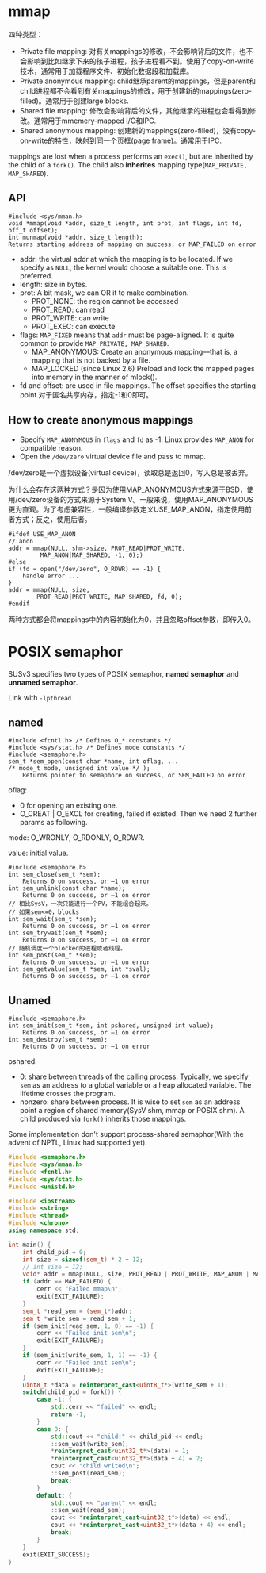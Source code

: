 # mmap

四种类型：
* Private file mapping: 对有关mappings的修改，不会影响背后的文件，也不会影响到比如继承下来的孩子进程，孩子进程看不到。使用了copy-on-write技术，通常用于加载程序文件、初始化数据段和加载库。
* Private anonymous mapping: child继承parent的mappings，但是parent和child进程都不会看到有关mappings的修改，用于创建新的mappings(zero-filled)。通常用于创建large blocks.
* Shared file mapping: 修改会影响背后的文件，其他继承的进程也会看得到修改。通常用于mmemery-mapped I/O和IPC.
* Shared anonymous mapping: 创建新的mappings(zero-filled)，没有copy-on-write的特性，映射到同一个页框(page frame)。通常用于IPC.

mappings are lost when a process performs an `exec()`, but are inherited by the child of a `fork()`. The child also **inherites** mapping type(`MAP_PRIVATE, MAP_SHARED`).

## API

```
#include <sys/mman.h>
void *mmap(void *addr, size_t length, int prot, int flags, int fd, off_t offset);
int munmap(void *addr, size_t length);
Returns starting address of mapping on success, or MAP_FAILED on error
```

* addr: the virtual addr at which the mapping is to be located. If we specify as `NULL`, the kernel would choose a suitable one. This is preferred.
* length: size in bytes.
* prot: A bit mask, we can OR it to make combination.
    * PROT_NONE: the region cannot be accessed
    * PROT_READ: can read
    * PROT_WRITE: can write
    * PROT_EXEC: can execute
* flags: `MAP_FIXED` means that `addr` must be page-aligned. It is quite common to provide `MAP_PRIVATE, MAP_SHARED`.
    * MAP_ANONYMOUS: Create an anonymous mapping—that is, a mapping that is not backed by a file.
    * MAP_LOCKED (since Linux 2.6) Preload and lock the mapped pages into memory in the manner of mlock().
* fd and offset: are used in file mappings. The offset specifies the starting point.对于匿名共享内存，指定-1和0即可。

## How to create anonymous mappings

* Specify `MAP_ANONYMOUS` in `flags` and `fd` as -1. Linux provides `MAP_ANON` for compatible reason.
* Open the `/dev/zero` virtual device file and pass to mmap.

/dev/zero是一个虚拟设备(virtual device)，读取总是返回0，写入总是被丢弃。

为什么会存在这两种方式？是因为使用MAP_ANONYMOUS方式来源于BSD，使用/dev/zero设备的方式来源于System V。一般来说，使用MAP_ANONYMOUS更为直观。为了考虑兼容性，一般编译参数定义USE_MAP_ANON，指定使用前者方式；反之，使用后者。

```
#ifdef USE_MAP_ANON
// anon
addr = mmap(NULL, shm->size, PROT_READ|PROT_WRITE,
         MAP_ANON|MAP_SHARED, -1, 0);)
#else
if (fd = open("/dev/zero", O_RDWR) == -1) {
    handle error ...
}
addr = mmap(NULL, size, 
        PROT_READ|PROT_WRITE, MAP_SHARED, fd, 0);
#endif
```

两种方式都会将mappings中的内容初始化为0，并且忽略offset参数，即传入0。

# POSIX semaphor

SUSv3 specifies two types of POSIX semaphor, **named semaphor** and **unnamed semaphor**.

Link with `-lpthread`

## named

```
#include <fcntl.h> /* Defines O_* constants */
#include <sys/stat.h> /* Defines mode constants */
#include <semaphore.h>
sem_t *sem_open(const char *name, int oflag, ...
/* mode_t mode, unsigned int value */ );
    Returns pointer to semaphore on success, or SEM_FAILED on error
```

oflag:
* 0 for opening an existing one.
* O_CREAT | O_EXCL for creating, failed if existed. Then we need 2 further params as following.

mode: O_WRONLY, O_RDONLY, O_RDWR.

value: initial value.

```
#include <semaphore.h>
int sem_close(sem_t *sem);
    Returns 0 on success, or –1 on error
int sem_unlink(const char *name);
    Returns 0 on success, or –1 on error
// 相比SysV，一次只能进行一个PV，不能组合起来。
// 如果sem<=0，blocks
int sem_wait(sem_t *sem);
    Returns 0 on success, or –1 on error
int sem_trywait(sem_t *sem);
    Returns 0 on success, or –1 on error
// 随机调度一个blocked的进程或者线程。
int sem_post(sem_t *sem);
    Returns 0 on success, or –1 on error
int sem_getvalue(sem_t *sem, int *sval);
    Returns 0 on success, or –1 on error
```

## Unamed

```
#include <semaphore.h>
int sem_init(sem_t *sem, int pshared, unsigned int value);
    Returns 0 on success, or –1 on error
int sem_destroy(sem_t *sem);
    Returns 0 on success, or –1 on error
```

pshared:
* 0: share between threads of the calling process. Typically, we specify `sem` as an address to a global variable or a heap allocated variable. The lifetime crosses the program.
* nonzero: share between process. It is wise to set `sem` as an address point a region of shared memory(SysV shm, mmap or POSIX shm). A child produced via `fork()` inherits those mappings.

Some implementation don't support process-shared semaphor(With the advent of NPTL, Linux had supported yet).

```C++
#include <semaphore.h>
#include <sys/mman.h>
#include <fcntl.h>
#include <sys/stat.h>
#include <unistd.h>

#include <iostream>
#include <string>
#include <thread>
#include <chrono>
using namespace std;

int main() {
	int child_pid = 0;
	int size = sizeof(sem_t) * 2 + 12;
	// int size = 12;
	void* addr = mmap(NULL, size, PROT_READ | PROT_WRITE, MAP_ANON | MAP_SHARED, -1, 0);
	if (addr == MAP_FAILED) {
		cerr << "Failed mmap\n";
		exit(EXIT_FAILURE);
	}
	sem_t *read_sem = (sem_t*)addr;
	sem_t *write_sem = read_sem + 1;
	if (sem_init(read_sem, 1, 0) == -1) {
		cerr << "Failed init sem\n";
		exit(EXIT_FAILURE);
	}
	if (sem_init(write_sem, 1, 1) == -1) {
		cerr << "Failed init sem\n";
		exit(EXIT_FAILURE);
	}
	uint8_t *data = reinterpret_cast<uint8_t*>(write_sem + 1);
	switch(child_pid = fork()) {
		case -1: {
			std::cerr << "failed" << endl;
			return -1;
		}
		case 0: {
			std::cout << "child:" << child_pid << endl;
			::sem_wait(write_sem);
			*reinterpret_cast<uint32_t*>(data) = 1;
			*reinterpret_cast<uint32_t*>(data + 4) = 2;
			cout << "child writed\n";
			::sem_post(read_sem);
			break;
		}
		default: {
			std::cout << "parent" << endl;
			::sem_wait(read_sem);
			cout << *reinterpret_cast<uint32_t*>(data) << endl;
			cout << *reinterpret_cast<uint32_t*>(data + 4) << endl;
			break;
		}
	}
	exit(EXIT_SUCCESS);
}
```